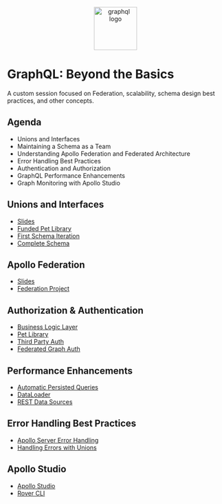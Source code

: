 <p align="center">
<img src="https://upload.wikimedia.org/wikipedia/commons/thumb/1/17/GraphQL_Logo.svg/512px-GraphQL_Logo.svg.png" width="100" alt="graphql logo"/>
</p>

# GraphQL: Beyond the Basics

A custom session focused on Federation, scalability, schema design best practices, and other concepts.

## Agenda
- Unions and Interfaces
- Maintaining a Schema as a Team
- Understanding Apollo Federation and Federated Architecture
- Error Handling Best Practices
- Authentication and Authorization
- GraphQL Performance Enhancements 
- Graph Monitoring with Apollo Studio

## Unions and Interfaces 

* [Slides](https://slides.com/moonhighway/unions)
* [Funded Pet Library](https://funded-pet-library.moonhighway.com)
* [First Schema Iteration](https://github.com/MoonHighway/pet-library-schema/tree/initial-schema)
* [Complete Schema](https://github.com/MoonHighway/pet-library-schema/tree/complete)

## Apollo Federation

* [Slides](https://slides.com/d/I9erNhM/live#/6)
* [Federation Project](https://github.com/moonhighway/federation-nation)

## Authorization & Authentication 

* [Business Logic Layer](https://graphql.org/learn/thinking-in-graphs/#business-logic-layer)
* [Pet Library](https://github.com/MoonHighway/pet-library/blob/initial-version/src/resolvers/Mutation.js)
* [Third Party Auth](https://github.com/graphqlworkshop/photo-share-api/blob/step-e3/src/index.js)
* [Federated Graph Auth](https://github.com/MoonHighway/federation-nation/blob/complete-solution/gateway-hue-review/index.js)

## Performance Enhancements

- [Automatic Persisted Queries](https://www.apollographql.com/docs/apollo-server/performance/apq/)
- [DataLoader](https://github.com/graphql/dataloader)
- [REST Data Sources](https://github.com/MoonHighway/countries-datasources)

## Error Handling Best Practices

- [Apollo Server Error Handling](https://www.apollographql.com/docs/apollo-server/data/errors/)
- [Handling Errors with Unions](https://sachee.medium.com/200-ok-error-handling-in-graphql-7ec869aec9bc)

## Apollo Studio

- [Apollo Studio](https://studio.apollographql.com/)
- [Rover CLI](https://www.apollographql.com/docs/rover)
